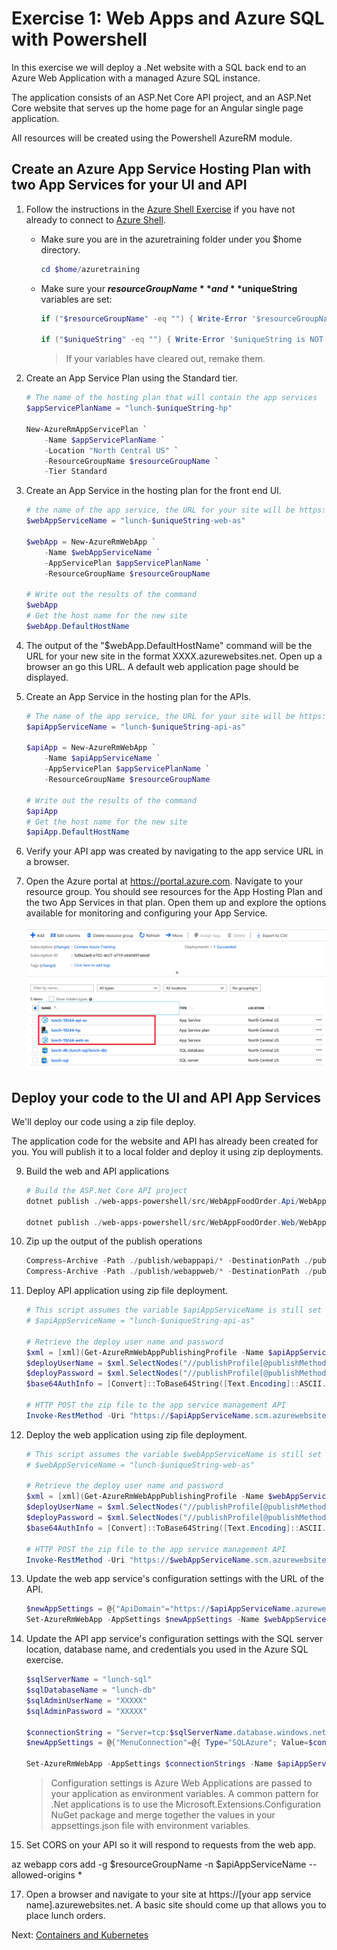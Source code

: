 # Exercise 1: Web Apps and Azure SQL with Powershell

In this exercise we will deploy a .Net website with a SQL back end to an Azure Web Application with a managed Azure SQL instance.

The application consists of an ASP.Net Core API project, and an ASP.Net Core website that serves up the home page for an Angular single page application.

All resources will be created using the Powershell AzureRM module.

## Create an Azure App Service Hosting Plan with two App Services for your UI and API

1. Follow the instructions in the [Azure Shell Exercise](./02-azure-shell.md) if you have not already to connect to [Azure Shell](shell.azure.com).  

    - Make sure you are in the azuretraining folder under you $home directory.
        ```powershell
        cd $home/azuretraining
        ```
    - Make sure your **$resourceGroupName** and **$uniqueString** variables are set:
        ```powershell
        if ("$resourceGroupName" -eq "") { Write-Error '$resourceGroupName is NOT set!' } else { '$resourceGroupName is set!' }

        if ("$uniqueString" -eq "") { Write-Error '$uniqueString is NOT set!' } else { '$uniqueString is set!' }
        ```
        >If your variables have cleared out, remake them. 

2. Create an App Service Plan using the Standard tier.

    ```powershell
    # The name of the hosting plan that will contain the app services
    $appServicePlanName = "lunch-$uniqueString-hp"
    
    New-AzureRmAppServicePlan `
        -Name $appServicePlanName `
        -Location "North Central US" `
        -ResourceGroupName $resourceGroupName `
        -Tier Standard
    ```

4. Create an App Service in the hosting plan for the front end UI.

    ```powershell
    # the name of the app service, the URL for your site will be https://[app servicename].azurewebsites.net
    $webAppServiceName = "lunch-$uniqueString-web-as"

    $webApp = New-AzureRmWebApp `
        -Name $webAppServiceName `
        -AppServicePlan $appServicePlanName `
        -ResourceGroupName $resourceGroupName
    
    # Write out the results of the command
    $webApp
    # Get the host name for the new site
    $webApp.DefaultHostName
    ```

5. The output of the "$webApp.DefaultHostName" command will be the URL for your new site in the format XXXX.azurewebsites.net. Open up a browser an go this URL.  A default web application page should be displayed.

6. Create an App Service in the hosting plan for the APIs.

    ```powershell
    # The name of the app service, the URL for your site will be https://[app servicename].azurewebsites.net
    $apiAppServiceName = "lunch-$uniqueString-api-as"

    $apiApp = New-AzureRmWebApp `
        -Name $apiAppServiceName `
        -AppServicePlan $appServicePlanName `
        -ResourceGroupName $resourceGroupName
    
    # Write out the results of the command
    $apiApp
    # Get the host name for the new site
    $apiApp.DefaultHostName
    ```

7. Verify your API app was created by navigating to the app service URL in a browser.

8. Open the Azure portal at https://portal.azure.com.  Navigate to your resource group.  You should see resources for the App Hosting Plan and the two App Services in that plan.  Open them up and explore the options available for monitoring and configuring your App Service.

    ![Web App Resources](images/web-apps-resource-group.png)

## Deploy your code to the UI and API App Services

We'll deploy our code using a zip file deploy.

The application code for the website and API has already been created for you. You will publish it to a local folder and deploy it using zip deployments.

9. Build the web and API applications

    ```powershell
    # Build the ASP.Net Core API project
    dotnet publish ./web-apps-powershell/src/WebAppFoodOrder.Api/WebAppFoodOrder.Api.csproj -o $home/azuretraining/publish/webappapi

    dotnet publish ./web-apps-powershell/src/WebAppFoodOrder.Web/WebAppFoodOrder.Web.csproj -o $home/azuretraining/publish/webappweb
    ```

14. Zip up the output of the publish operations

    ```powershell
    Compress-Archive -Path ./publish/webappapi/* -DestinationPath ./publish/webappapi.zip -Force
    Compress-Archive -Path ./publish/webappweb/* -DestinationPath ./publish/webappweb.zip -Force
    ```

12. Deploy API application using zip file deployment.

    ```powershell
    # This script assumes the variable $apiAppServiceName is still set in your Powershell environment. If it is not set uncomment the line below and set it to your unique app service name.
    # $apiAppServiceName = "lunch-$uniqueString-api-as"

    # Retrieve the deploy user name and password
    $xml = [xml](Get-AzureRmWebAppPublishingProfile -Name $apiAppServiceName -ResourceGroupName $resourceGroupName)
    $deployUserName = $xml.SelectNodes("//publishProfile[@publishMethod=`"MSDeploy`"]/@userName").value
    $deployPassword = $xml.SelectNodes("//publishProfile[@publishMethod=`"MSDeploy`"]/@userPWD").value
    $base64AuthInfo = [Convert]::ToBase64String([Text.Encoding]::ASCII.GetBytes(("{0}:{1}" -f $deployUserName, $deployPassword)))

    # HTTP POST the zip file to the app service management API
    Invoke-RestMethod -Uri "https://$apiAppServiceName.scm.azurewebsites.net/api/zipdeploy" -Headers @{Authorization=("Basic {0}" -f $base64AuthInfo)} -UserAgent "powershell/1.0" -Method POST -InFile "./publish/webappapi.zip" -ContentType "multipart/form-data"
    ```

13. Deploy the web application using zip file deployment.

    ```powershell
    # This script assumes the variable $webAppServiceName is still set in your Powershell environment. If it is not set uncomment the line below and set it to your unique app service name.
    # $webAppServiceName = "lunch-$uniqueString-web-as"

    # Retrieve the deploy user name and password
    $xml = [xml](Get-AzureRmWebAppPublishingProfile -Name $webAppServiceName -ResourceGroupName $resourceGroupName)
    $deployUserName = $xml.SelectNodes("//publishProfile[@publishMethod=`"MSDeploy`"]/@userName").value
    $deployPassword = $xml.SelectNodes("//publishProfile[@publishMethod=`"MSDeploy`"]/@userPWD").value
    $base64AuthInfo = [Convert]::ToBase64String([Text.Encoding]::ASCII.GetBytes(("{0}:{1}" -f $deployUserName, $deployPassword)))

    # HTTP POST the zip file to the app service management API
    Invoke-RestMethod -Uri "https://$webAppServiceName.scm.azurewebsites.net/api/zipdeploy" -Headers @{Authorization=("Basic {0}" -f $base64AuthInfo)} -UserAgent "powershell/1.0" -Method POST -InFile "./publish/webappweb.zip" -ContentType "multipart/form-data"
    ```

14. Update the web app service's configuration settings with the URL of the API.

    ```powershell
    $newAppSettings = @{"ApiDomain"="https://$apiAppServiceName.azurewebsites.net"}
    Set-AzureRmWebApp -AppSettings $newAppSettings -Name $webAppServiceName -ResourceGroupName $resourceGroupName
    ```

15. Update the API app service's configuration settings with the SQL server location, database name, and credentials you used in the Azure SQL exercise.

    ```powershell
    $sqlServerName = "lunch-sql"
    $sqlDatabaseName = "lunch-db"
    $sqlAdminUserName = "XXXXX"
    $sqlAdminPassword = "XXXXX"

    $connectionString = "Server=tcp:$sqlServerName.database.windows.net,1433;Initial Catalog=$sqlDatabaseName;Persist Security Info=False;User ID=$sqlAdminUserName;Password=$sqlAdminPassword;MultipleActiveResultSets=False;Encrypt=True;TrustServerCertificate=False;Connection Timeout=30;"
    $newAppSettings = @{"MenuConnection"=@{ Type="SQLAzure"; Value=$connectionString };"OrderConnection"=@{ Type="SQLAzure"; Value=$connectionString }}

    Set-AzureRmWebApp -AppSettings $connectionStrings -Name $apiAppServiceName -ResourceGroupName $resourceGroupName
    ```
    > Configuration settings is Azure Web Applications are passed to your application as environment variables.  A common pattern for .Net applications is to use the Microsoft.Extensions.Configuration NuGet package and merge together the values in your appsettings.json file with environment variables.


16. Set CORS on your API so it will respond to requests from the web app. 

az webapp cors add -g $resourceGroupName -n $apiAppServiceName --allowed-origins *

17. Open a browser and navigate to your site at https://[your app service name].azurewebsites.net.  A basic site should come up that allows you to place lunch orders.

Next: [Containers and Kubernetes](05-containers-kubernetes.md)
